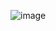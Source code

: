 ![image](https://github.com/roeedo212/terraform_project/assets/139458624/0bc057eb-2559-4379-9526-48d581463cda)
